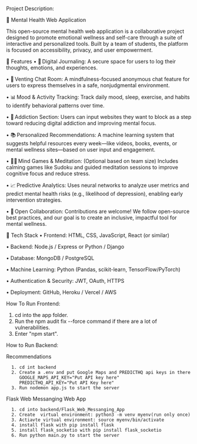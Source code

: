 Project Description:

🧠 Mental Health Web Application

This open-source mental health web application is a collaborative project designed to promote emotional wellness and self-care through a suite of interactive and personalized tools. Built by a team of students, the platform is focused on accessibility, privacy, and user empowerment.

🌟 Features
• 📓 Digital Journaling: A secure space for users to log their thoughts, emotions, and experiences.

• 💬 Venting Chat Room: A mindfulness-focused anonymous chat feature for users to express themselves in a safe, nonjudgmental environment.

• 📊 Mood & Activity Tracking: Track daily mood, sleep, exercise, and habits to identify behavioral patterns over time.

• 🔐 Addiction Section: Users can input websites they want to block as a step toward reducing digital addiction and improving mental focus.

• 📚 Personalized Recommendations: A machine learning system that suggests helpful resources every week—like videos, books, events, or mental wellness sites—based on user input and engagement.

• 🧘‍♂️ Mind Games & Meditation: (Optional based on team size) Includes calming games like Sudoku and guided meditation sessions to improve cognitive focus and reduce stress.

• 📈 Predictive Analytics: Uses neural networks to analyze user metrics and predict mental health risks (e.g., likelihood of depression), enabling early intervention strategies.

• 🤝 Open Collaboration: Contributions are welcome! We follow open-source best practices, and our goal is to create an inclusive, impactful tool for mental wellness.

🚀 Tech Stack
• Frontend: HTML, CSS, JavaScript, React (or similar)

• Backend: Node.js / Express or Python / Django

• Database: MongoDB / PostgreSQL

• Machine Learning: Python (Pandas, scikit-learn, TensorFlow/PyTorch)

• Authentication & Security: JWT, OAuth, HTTPS

• Deployment: GitHub, Heroku / Vercel / AWS

How To Run Frontend:

   1. cd into the app folder.
   3. Run the npm audit fix --force command if there are a lot of vulnerabilities.
   4. Enter "npm start".

How to Run Backend:

   Recommendations
   
      1. cd int backend
      2. Create a .env and put Google Maps and PREDICTHQ api keys in there
         GOOGLE_MAPS_API_KEY="Put API key here"
         PREDICTHQ_API_KEY="Put API Key here"
      3. Run nodemon app.js to start the server
   
   Flask Web Messanging Web App
   
      1. cd into backend/Flask_Web_Messanging_App
      2. Create  virtual environment: python3 -m venv myenv(run only once)
      3. Actiavte virtual environment: source myenv/bin/activate
      4. install flask with pip install flask
      5. install flask_socketio with pip install flask_socketio
      6. Run python main.py to start the server




